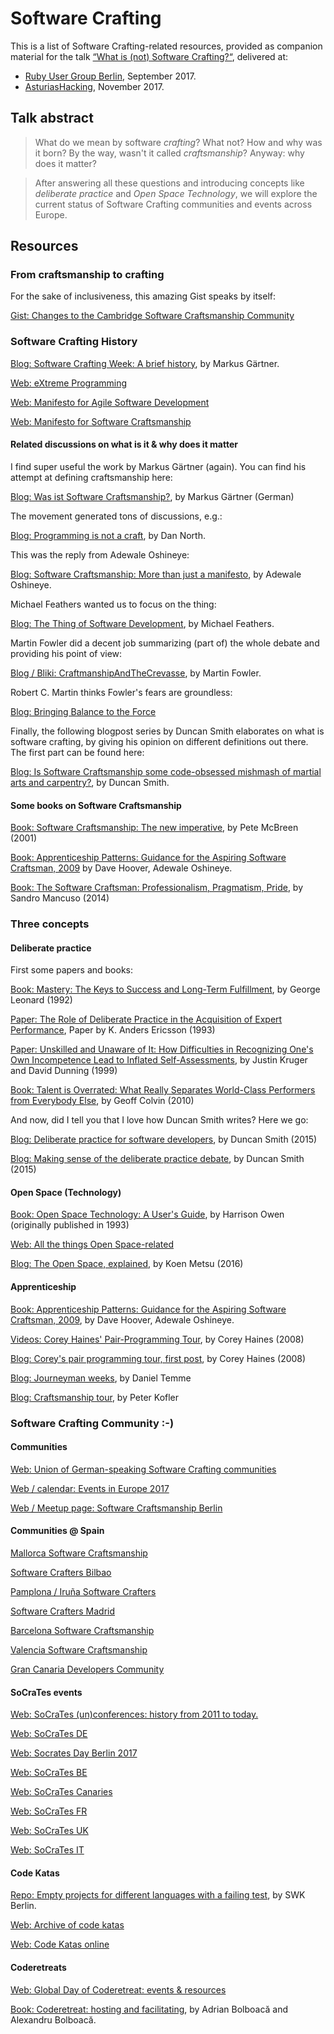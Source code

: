 # Software Crafting

This is a list of Software Crafting-related resources, provided as companion material for the talk [“What is (not) Software Crafting?“](http://www.rug-b.de/topics/wtf-is-not-software-craftsmanship), delivered at:

- [Ruby User Group Berlin](http://www.rug-b.de/), September 2017.
- [AsturiasHacking](http://www.asturiashacking.org), November 2017.

## Talk abstract 

> What do we mean by software *crafting*? What not? How and why was it born? By the way, wasn't it called *craftsmanship*?  Anyway: why does it matter?

> After answering all these questions and introducing concepts like *deliberate practice* and *Open Space Technology*, we will explore the current status of Software Crafting communities and events across Europe.

## Resources

### From craftsmanship to crafting

For the sake of inclusiveness, this amazing Gist speaks by itself:

[Gist: Changes to the Cambridge Software Craftsmanship Community](https://gist.github.com/alastairs/f00d1b81bfacbaddb064ecb9748cfd94)

### Software Crafting History

[Blog: Software Crafting Week: A brief history](http://www.shino.de/2010/05/14/software-craftsmanship-week-a-brief-history/), by Markus Gärtner.

[Web: eXtreme Programming](http://www.extremeprogramming.org)

[Web: Manifesto for Agile Software Development](http://agilemanifesto.org/)

[Web: Manifesto for Software Craftsmanship](http://manifesto.softwarecraftsmanship.org/)

#### Related discussions on what is it & why does it matter

I find super useful the work by Markus Gärtner (again). You can find his attempt at defining craftsmanship here:

[Blog: Was ist Software Craftsmanship?](http://www.mgaertne.de/2011/11/was-ist-software-craftsmanship/), by Markus Gärtner (German)

The movement generated tons of discussions, e.g.:

[Blog: Programming is not a craft](https://dannorth.net/2011/01/11/programming-is-not-a-craft/), by Dan North.

This was the reply from Adewale Oshineye:

[Blog: Software Craftsmanship: More than just a manifesto](http://blog.oshineye.com/2011/01/software-craftsmanship-more-than-just.html), by Adewale Oshineye.

Michael Feathers wanted us to focus on the thing:

[Blog: The Thing of Software Development](http://michaelfeathers.typepad.com/michael_feathers_blog/2011/01/the-thing-of-software-development.html), by Michael Feathers.

Martin Fowler did a decent job summarizing (part of) the whole debate and providing his point of view:

[Blog / Bliki: CraftmanshipAndTheCrevasse](https://martinfowler.com/bliki/CraftmanshipAndTheCrevasse.html), by Martin Fowler.

Robert C. Martin thinks Fowler's fears are groundless:

[Blog: Bringing Balance to the Force](http://blog.cleancoder.com/uncle-bob/2011/01/19/individuals-and-interactions.html)

Finally, the following blogpost series by Duncan Smith elaborates on what is software crafting, by giving his opinion on different definitions out there. The first part can be found here:

[Blog: Is Software Craftsmanship some code-obsessed mishmash of martial arts and carpentry?](http://itsadeliverything.com/is-software-craftsmanship-some-code-obsessed-mishmash-of-martial-arts-and-carpentry), by Duncan Smith.

#### Some books on Software Craftsmanship

[Book: Software Craftsmanship: The new imperative](https://www.amazon.com/Software-Craftsmanship-Imperative-Pete-McBreen/dp/0201733862), by Pete McBreen (2001)

[Book: Apprenticeship Patterns: Guidance for the Aspiring Software Craftsman, 2009](https://www.amazon.de/Apprenticeship-Patterns-Guidance-Aspiring-Craftsman/dp/0596518382) by Dave Hoover, Adewale Oshineye.

[Book: The Software Craftsman: Professionalism, Pragmatism, Pride](https://www.amazon.com/Software-Craftsman-Professionalism-Pragmatism-Robert-ebook/dp/B00QXAGIDO), by Sandro Mancuso (2014)

### Three concepts

#### Deliberate practice

First some papers and books:

[Book: Mastery: The Keys to Success and Long-Term Fulfillment](https://www.amazon.com/Mastery-Keys-Success-Long-Term-Fulfillment/dp/0452267560), by George Leonard (1992)

[Paper: The Role of Deliberate Practice in the Acquisition of Expert Performance](http://www.nytimes.com/images/blogs/freakonomics/pdf/DeliberatePractice(PsychologicalReview).pdf), Paper by K. Anders Ericsson (1993)

[Paper: Unskilled  and  Unaware  of  It:  How  Difficulties  in  Recognizing  One's  Own Incompetence  Lead  to  Inflated  Self-Assessments](http://psych.colorado.edu/~vanboven/teaching/p7536_heurbias/p7536_readings/kruger_dunning.pdf), by Justin  Kruger  and  David  Dunning (1999)

[Book: Talent is Overrated: What Really Separates World-Class Performers from Everybody Else](https://www.amazon.com/Talent-Overrated-Separates-World-Class-Performers/dp/1591842948), by Geoff Colvin (2010)

And now, did I tell you that I love how Duncan Smith writes? Here we go:

[Blog: Deliberate practice for software developers](https://www.redgreencode.com/deliberate-practice-for-software-developers/), by Duncan Smith (2015)

[Blog: Making sense of the deliberate practice debate](https://www.redgreencode.com/making-sense-of-the-deliberate-practice-debate/), by Duncan Smith (2015)

#### Open Space (Technology)

[Book: Open Space Technology: A User's Guide](https://www.amazon.com/Open-Space-Technology-Users-Guide/dp/1576754766), by Harrison Owen (originally published in 1993)

[Web: All the things Open Space-related](openspaceworld.org)

[Blog: The Open Space, explained](http://www.koenmetsu.com/blog/open-space/), by Koen Metsu (2016)

#### Apprenticeship

[Book: Apprenticeship Patterns: Guidance for the Aspiring Software Craftsman, 2009](https://www.amazon.de/Apprenticeship-Patterns-Guidance-Aspiring-Craftsman/dp/0596518382), by Dave Hoover, Adewale Oshineye.

[Videos: Corey Haines' Pair-Programming Tour](https://vimeo.com/channels/pairprogrammingtour), by Corey Haines (2008)

[Blog: Corey's pair programming tour, first post](http://blog.coreyhaines.com/2008/12/welcome.html), by Corey Haines (2008)

[Blog: Journeyman weeks](http://blog.dtem.me/search/label/journeyman%20weeks), by Daniel Temme

[Blog: Craftsmanship tour](http://blog.code-cop.org/2013/08/my-craftsmanship-tour.html), by Peter Kofler

### Software Crafting Community :-)

#### Communities

[Web: Union of German-speaking Software Crafting communities](https://www.softwerkskammer.org/)

[Web / calendar: Events in Europe 2017](https://www.softwerkskammer.org/wiki/events/2017)

[Web / Meetup page: Software Craftsmanship Berlin](https://www.meetup.com/Software-Craftsmanship-Berlin/)

#### Communities @ Spain

[Mallorca Software Craftsmanship](https://www.meetup.com/Mallorca-Software-Craftsmanship/)

[Software Crafters Bilbao](https://www.meetup.com/Software-Crafters-Bilbao/)

[Pamplona / Iruña Software Crafters](https://www.meetup.com/es/Pamplona-Software-Craftsmanship/)

[Software Crafters Madrid](https://www.meetup.com/madswcraft/)

[Barcelona Software Craftsmanship](https://www.meetup.com/Barcelona-Software-Craftsmanship/)

[Valencia Software Craftsmanship](https://www.meetup.com/es-ES/Valencia-Software-Craftsmanship/)

[Gran Canaria Developers Community](https://www.meetup.com/es/Gran-Canaria-Developer-Community/)

#### SoCraTes events

[Web: SoCraTes (un)conferences: history from 2011 to today.](https://www.socrates-conference.de/history.html)

[Web: SoCraTes DE](https://www.socrates-conference.de/)

[Web: Socrates Day Berlin 2017](https://www.meetup.com/Software-Craftsmanship-Berlin/events/241973901/)

[Web: SoCraTes BE](http://socratesbe.org/)

[Web: SoCraTes Canaries](https://www.socracan.com/)

[Web: SoCraTes FR](https://socrates-fr.github.io/)

[Web: SoCraTes UK](http://socratesuk.org/)

[Web: SoCraTes IT](http://www.socrates-conference.it/)

#### Code Katas

[Repo: Empty projects for different languages with a failing test](https://github.com/swkBerlin/kata-bootstraps), by SWK Berlin.

[Web: Archive of code katas](http://www.codekatas.org/)

[Web: Code Katas online](https://www.codewars.com/)

#### Coderetreats

[Web: Global Day of Coderetreat: events & resources](coderetreat.org)

[Book: Coderetreat: hosting and facilitating](https://leanpub.com/coderetreat), by Adrian Bolboacă and Alexandru Bolboacă.
